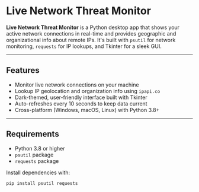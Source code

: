 # Live Network Threat Monitor

 **Live Network Threat Monitor** is a Python desktop app that shows your active network connections in real-time and provides geographic and organizational info about remote IPs. It's built with `psutil` for network monitoring, `requests` for IP lookups, and Tkinter for a sleek GUI.

---

## Features

- Monitor live network connections on your machine  
- Lookup IP geolocation and organization info using `ipapi.co`  
- Dark-themed, user-friendly interface built with Tkinter  
- Auto-refreshes every 10 seconds to keep data current  
- Cross-platform (Windows, macOS, Linux) with Python 3.8+

---

## Requirements

- Python 3.8 or higher  
- `psutil` package  
- `requests` package  

Install dependencies with:

```bash
pip install psutil requests
